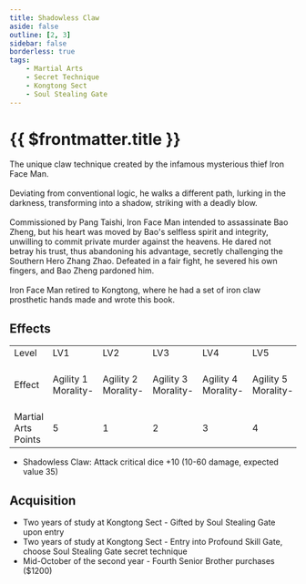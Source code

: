 ```yaml
---
title: Shadowless Claw
aside: false
outline: [2, 3]
sidebar: false
borderless: true
tags:
    - Martial Arts
    - Secret Technique
    - Kongtong Sect
    - Soul Stealing Gate
---
```


# {{ $frontmatter.title }}

<BookItemIcon :size="`medium`" :needLink="false" :no="6004"></BookItemIcon>

The unique claw technique created by the infamous mysterious thief Iron Face Man.
<br><br>
Deviating from conventional logic, he walks a different path, lurking in the darkness, transforming into a shadow, striking with a deadly blow.
<br><br>
Commissioned by Pang Taishi, Iron Face Man intended to assassinate Bao Zheng, but his heart was moved by Bao's selfless spirit and integrity, unwilling to commit private murder against the heavens. He dared not betray his trust, thus abandoning his advantage, secretly challenging the Southern Hero Zhang Zhao. Defeated in a fair fight, he severed his own fingers, and Bao Zheng pardoned him.
<br><br>
Iron Face Man retired to Kongtong, where he had a set of iron claw prosthetic hands made and wrote this book.
<br clear="all" />

## Effects

<table>
    <tr>
        <td>Level</td>
        <td>LV1</td>
        <td>LV2</td>
        <td>LV3</td>
        <td>LV4</td>
        <td>LV5</td>
        <td>LV6</td>
        <td>LV7</td>
        <td>LV8</td>
        <td>LV9</td>
        <td>LV10</td>
    </tr>
    <tr>
        <td>Effect</td>
        <td>Agility 1<br>Morality-</td>
        <td>Agility 2<br>Morality-</td>
        <td>Agility 3<br>Morality-</td>
        <td>Agility 4<br>Morality-</td>
        <td>Agility 5<br>Morality-</td>
        <td>Agility 6<br>Morality-</td>
        <td>Agility 7<br>Morality-</td>
        <td>Agility 8<br>Morality-</td>
        <td>Agility 9<br>Shadowless Claw<br>Morality-</td>
        <td>Agility 10</td>
    </tr>
    <tr>
        <td>Martial Arts Points</td>
        <td>5</td>
        <td>1</td>
        <td>2</td>
        <td>3</td>
        <td>4</td>
        <td>5</td>
        <td>6</td>
        <td>7</td>
        <td>8</td>
        <td>9 (50)</td>
    </tr>
</table>

-   Shadowless Claw: Attack critical dice +10 (10-60 damage, expected value 35)

## Acquisition

-   Two years of study at Kongtong Sect - Gifted by Soul Stealing Gate upon entry
-   Two years of study at Kongtong Sect - Entry into Profound Skill Gate, choose Soul Stealing Gate secret technique
-   Mid-October of the second year - Fourth Senior Brother purchases ($1200)
